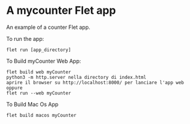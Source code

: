 # A mycounter Flet app

An example of a counter Flet app.

To run the app:

```
flet run [app_directory]
```

To Build myCounter Web App:

```
flet build web myCounter
python3 -m http.server nella directory di index.html
aprire il browser su http://localhost:8000/ per lanciare l'app web
oppure 
flet run --web myCounter
```

To Build Mac Os App
```
flet build macos myCounter
```